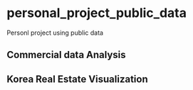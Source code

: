 # personal_project_public_data
Personl project using public data

## Commercial data Analysis

## Korea Real Estate Visualization

